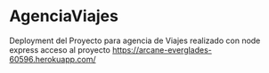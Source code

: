 # AgenciaViajes
Deployment del Proyecto para agencia de Viajes realizado con node express 
acceso al proyecto
https://arcane-everglades-60596.herokuapp.com/
